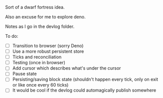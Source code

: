 Sort of a dwarf fortress idea.

Also an excuse for me to explore deno.

Notes as I go in the devlog folder.

To do:

- [ ] Transition to browser (sorry Deno)
- [ ] Use a more robust persistent store
- [ ] Ticks and reconciliation
- [ ] Testing (once in browser)
- [ ] Add cursor which describes what's under the cursor
- [ ] Pause state
- [ ] Persisting/saving block state (shouldn't happen every tick, only on exit
      or like once every 60 ticks)
- [ ] It would be cool if the devlog could automagically publish somewhere

